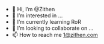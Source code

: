 - 👋 Hi, I’m @Zithen
- 👀 I’m interested in ...
- 🌱 I’m currently learning RoR
- 💞️ I’m looking to collaborate on ...
- 📫 How to reach me 1@zithen.com

<!---
Zithen/Zithen is a ✨ special ✨ repository because its `README.md` (this file) appears on your GitHub profile.
You can click the Preview link to take a look at your changes.
--->
